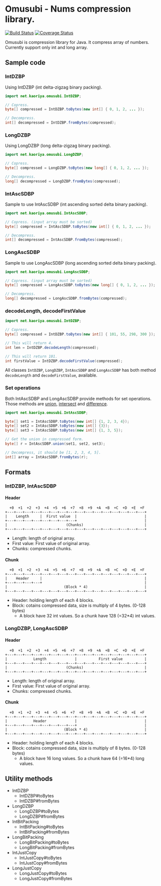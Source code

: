 # Omusubi - Nums compression library.

[![Build Status](https://travis-ci.org/koron/omusubi.png?branch=master)](https://travis-ci.org/koron/omusubi)
[![Coverage Status](https://coveralls.io/repos/koron/omusubi/badge.png?branch=master)](https://coveralls.io/r/koron/omusubi)

Omusubi is compression library for Java.  It compress array of numbers.
Currently support only int and long array.


## Sample code

### IntDZBP

Using IntDZBP (int delta-zigzag binary packing).

```java
import net.kaoriya.omusubi.IntDZBP;

// Copress.
byte[] compressed = IntDZBP.toBytes(new int[] { 0, 1, 2, ... });

// Decompress.
int[] decompressed = IntDZBP.fromBytes(compressed);
```

### LongDZBP

Using LongDZBP (long delta-zigzag binary packing).

```java
import net.kaoriya.omusubi.LongDZBP;

// Copress.
byte[] compressed = LongDZBP.toBytes(new long[] { 0, 1, 2, ... });

// Decompress.
long[] decompressed = LongDZBP.fromBytes(compressed);
```

### IntAscSDBP

Sample to use IntAscSDBP (int ascending sorted delta binary packing).

```java
import net.kaoriya.omusubi.IntAscSDBP;

// Copress. (input array must be sorted)
byte[] compressed = IntAscSDBP.toBytes(new int[] { 0, 1, 2, ... });

// Decompress.
int[] decompressed = IntAscSDBP.fromBytes(compressed);
```

### LongAscSDBP

Sample to use LongAscSDBP (long ascending sorted delta binary packing).

```java
import net.kaoriya.omusubi.LongAscSDBP;

// Copress. (input array must be sorted)
byte[] compressed = LongAscSDBP.toBytes(new long[] { 0, 1, 2, ... });

// Decompress.
long[] decompressed = LongAscSDBP.fromBytes(compressed);
```

### decodeLength, decodeFirstValue

```java
import net.kaoriya.omusubi.IntDZBP;

// Copress.
byte[] compressed = IntDZBP.toBytes(new int[] { 101, 55, 298, 300 });

// This will return 4.
int len = IntDZBP.decodeLength(compressed);

// This will return 101.
int firstValue = IntDZBP.decodeFirstValue(compressed);
```

All classes `IntDZBP`, `LongDZBP`, `IntAscSDBP` and `LongAscSDBP` has both
method `decodeLength` and `decodeFirstValue`, available.

### Set operations

Both IntAscSDBP and LongAscSDBP provide methods for set operations.
Those methods are [union](http://redis.io/commands/sunion), [intersect](http://redis.io/commands/sinter) and [difference](http://redis.io/commands/sdiff).

```java
import net.kaoriya.omusubi.IntAscSDBP;

byte[] set1 = IntAscSDBP.toBytes(new int[] {1, 2, 3, 4});
byte[] set2 = IntAscSDBP.toBytes(new int[] {3});
byte[] set3 = IntAscSDBP.toBytes(new int[] {1, 3, 5});

// Get the union in compressed form.
byte[] r = IntAscSDBP.union(set1, set2, set3);

// Decompress, it should be [1, 2, 3, 4, 5].
int[] array = IntAscSDBP.fromBytes(r);
```

## Formats

### IntDZBP, IntAscSDBP

#### Header

```
  +0  +1  +2  +3  +4  +5  +6  +7  +8  +9  +A  +B  +C  +D  +E  +F
+---+---+---+---+---+---+---+---+---+---+---+---+---+---+---+---+
|    Length     |  First value  |                               |
+---+---+---+---+---+---+---+---+                               |
|                           (Chunks)                            |
+---+---+---+---+---+---+---+---+---+---+---+---+---+---+---+---+
```

*   Length: length of original array.
*   First value: First value of original array.
*   Chunks: compressed chunks.

#### Chunk

```
  +0  +1  +2  +3  +4  +5  +6  +7  +8  +9  +A  +B  +C  +D  +E  +F
+---+---+---+---+---+---+---+---+---+---+---+---+---+---+---+---+
|    Header     |                                               |
+---+---+---+---+                                               |
|                          (Block * 4)                          |
+---+---+---+---+---+---+---+---+---+---+---+---+---+---+---+---+
```

*   Header: holding length of each 4 blocks.
*   Block: cotains compressed data, size is multiply of 4 bytes. (0-128 bytes)
    * A block have 32 int values. So a chunk have 128 (=32*4) int values.

### LongDZBP, LongAscSDBP

#### Header

```
  +0  +1  +2  +3  +4  +5  +6  +7  +8  +9  +A  +B  +C  +D  +E  +F
+---+---+---+---+---+---+---+---+---+---+---+---+---+---+---+---+
|            Length             |          First value          |
+---+---+---+---+---+---+---+---+---+---+---+---+---+---+---+---+
|                           (Chunks)                            |
+---+---+---+---+---+---+---+---+---+---+---+---+---+---+---+---+
```

*   Length: length of original array.
*   First value: First value of original array.
*   Chunks: compressed chunks.

#### Chunk

```
  +0  +1  +2  +3  +4  +5  +6  +7  +8  +9  +A  +B  +C  +D  +E  +F
+---+---+---+---+---+---+---+---+---+---+---+---+---+---+---+---+
|            Header             |                               |
+---+---+---+---+---+---+---+---+                               |
|                          (Block * 4)                          |
+---+---+---+---+---+---+---+---+---+---+---+---+---+---+---+---+
```

*   Header: holding length of each 4 blocks.
*   Block: cotains compressed data, size is multiply of 8 bytes. (0-128 bytes)
    *   A block have 16 long values.  So a chunk have 64 (=16*4) long values.

## Utility methods

*   IntDZBP
    *   IntDZBP#toBytes
    *   IntDZBP#fromBytes
*   LongDZBP
    *   LongDZBP#toBytes
    *   LongDZBP#fromBytes
*   IntBitPacking
    *   IntBitPacking#toBytes
    *   IntBitPacking#fromBytes
*   LongBitPacking
    *   LongBitPacking#toBytes
    *   LongBitPacking#fromBytes
*   IntJustCopy
    *   IntJustCopy#toBytes
    *   IntJustCopy#fromBytes
*   LongJustCopy
    *   LongJustCopy#toBytes
    *   LongJustCopy#fromBytes
